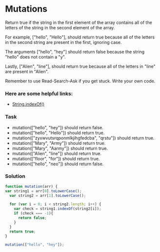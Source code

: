# Mutations

Return true if the string in the first element of the array contains all of the letters of the string in the second element of the array.

For example, ["hello", "Hello"], should return true because all of the letters in the second string are present in the first, ignoring case.

The arguments ["hello", "hey"] should return false because the string "hello" does not contain a "y".

Lastly, ["Alien", "line"], should return true because all of the letters in "line" are present in "Alien".

Remember to use Read-Search-Ask if you get stuck. Write your own code.

### Here are some helpful links:

+ [String.indexOf()](https://developer.mozilla.org/en-US/docs/Web/JavaScript/Reference/Global_Objects/String/indexOf)

### Task

+ mutation(["hello", "hey"]) should return false.
+ mutation(["hello", "Hello"]) should return true.
+ mutation(["zyxwvutsrqponmlkjihgfedcba", "qrstu"]) should return true.
+ mutation(["Mary", "Army"]) should return true.
+ mutation(["Mary", "Aarmy"]) should return true.
+ mutation(["Alien", "line"]) should return true.
+ mutation(["floor", "for"]) should return true.
+ mutation(["hello", "neo"]) should return false.

### Solution

```javascript
function mutation(arr) {
var string1 = arr[0].toLowerCase();
  var string2 = arr[1].toLowerCase();

  for (var i = 0; i < string2.length; i++) {
    var check = string1.indexOf(string2[i]);
    if (check === -1){
      return false;
    }
  }
  return true;
}

mutation(["hello", "hey"]);
```
